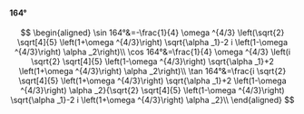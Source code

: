 #### 164°

$$
\begin{aligned}
\sin 164°&=-\frac{1}{4} \omega ^{4/3} \left(\sqrt{2} \sqrt[4]{5} \left(1+\omega ^{4/3}\right) \sqrt{\alpha _1}-2 i \left(1-\omega ^{4/3}\right) \alpha _2\right)\\
\cos 164°&=\frac{1}{4} \omega ^{4/3} \left(i \sqrt{2} \sqrt[4]{5} \left(1-\omega ^{4/3}\right) \sqrt{\alpha _1}+2 \left(1+\omega ^{4/3}\right) \alpha _2\right)\\
\tan 164°&=\frac{i \sqrt{2} \sqrt[4]{5} \left(1+\omega ^{4/3}\right) \sqrt{\alpha _1}+2 \left(1-\omega ^{4/3}\right) \alpha _2}{\sqrt{2} \sqrt[4]{5} \left(1-\omega
^{4/3}\right) \sqrt{\alpha _1}-2 i \left(1+\omega ^{4/3}\right) \alpha _2}\\
\end{aligned}
$$

